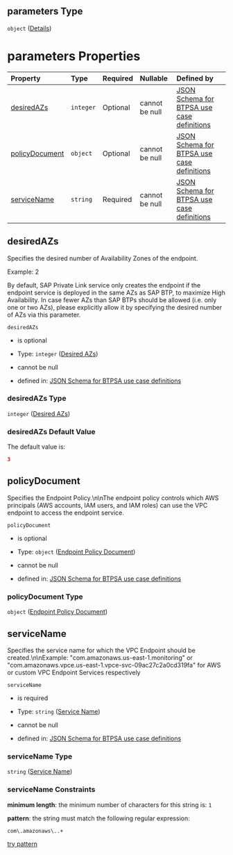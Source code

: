 ## parameters Type

`object` ([Details](btpsa-usecase-properties-services-items-allof-1-then-allof-87-then-allof-1-then-properties-parameters.md))

# parameters Properties

| Property                          | Type      | Required | Nullable       | Defined by                                                                                                                                                                                                                                                                                                                |
| :-------------------------------- | :-------- | :------- | :------------- | :------------------------------------------------------------------------------------------------------------------------------------------------------------------------------------------------------------------------------------------------------------------------------------------------------------------------ |
| [desiredAZs](#desiredazs)         | `integer` | Optional | cannot be null | [JSON Schema for BTPSA use case definitions](btpsa-usecase-properties-services-items-allof-1-then-allof-87-then-allof-1-then-properties-parameters-properties-desired-azs.md "undefined#/properties/services/items/allOf/1/then/allOf/87/then/allOf/1/then/properties/parameters/properties/desiredAZs")                  |
| [policyDocument](#policydocument) | `object`  | Optional | cannot be null | [JSON Schema for BTPSA use case definitions](btpsa-usecase-properties-services-items-allof-1-then-allof-87-then-allof-1-then-properties-parameters-properties-endpoint-policy-document.md "undefined#/properties/services/items/allOf/1/then/allOf/87/then/allOf/1/then/properties/parameters/properties/policyDocument") |
| [serviceName](#servicename)       | `string`  | Required | cannot be null | [JSON Schema for BTPSA use case definitions](btpsa-usecase-properties-services-items-allof-1-then-allof-87-then-allof-1-then-properties-parameters-properties-service-name.md "undefined#/properties/services/items/allOf/1/then/allOf/87/then/allOf/1/then/properties/parameters/properties/serviceName")                |

## desiredAZs

Specifies the desired number of Availability Zones of the endpoint.

Example: 2

By default, SAP Private Link service only creates the endpoint if the endpoint service is deployed in the same AZs as SAP BTP, to maximize High Availability.
In case fewer AZs than SAP BTPs should be allowed (i.e. only one or two AZs), please explicitly allow it by specifying the desired number of AZs via this parameter.

`desiredAZs`

*   is optional

*   Type: `integer` ([Desired AZs](btpsa-usecase-properties-services-items-allof-1-then-allof-87-then-allof-1-then-properties-parameters-properties-desired-azs.md))

*   cannot be null

*   defined in: [JSON Schema for BTPSA use case definitions](btpsa-usecase-properties-services-items-allof-1-then-allof-87-then-allof-1-then-properties-parameters-properties-desired-azs.md "undefined#/properties/services/items/allOf/1/then/allOf/87/then/allOf/1/then/properties/parameters/properties/desiredAZs")

### desiredAZs Type

`integer` ([Desired AZs](btpsa-usecase-properties-services-items-allof-1-then-allof-87-then-allof-1-then-properties-parameters-properties-desired-azs.md))

### desiredAZs Default Value

The default value is:

```json
3
```

## policyDocument

Specifies the Endpoint Policy.\n\nThe endpoint policy controls which AWS principals (AWS accounts, IAM users, and IAM roles) can use the VPC endpoint to access the endpoint service.

`policyDocument`

*   is optional

*   Type: `object` ([Endpoint Policy Document](btpsa-usecase-properties-services-items-allof-1-then-allof-87-then-allof-1-then-properties-parameters-properties-endpoint-policy-document.md))

*   cannot be null

*   defined in: [JSON Schema for BTPSA use case definitions](btpsa-usecase-properties-services-items-allof-1-then-allof-87-then-allof-1-then-properties-parameters-properties-endpoint-policy-document.md "undefined#/properties/services/items/allOf/1/then/allOf/87/then/allOf/1/then/properties/parameters/properties/policyDocument")

### policyDocument Type

`object` ([Endpoint Policy Document](btpsa-usecase-properties-services-items-allof-1-then-allof-87-then-allof-1-then-properties-parameters-properties-endpoint-policy-document.md))

## serviceName

Specifies the service name for which the VPC Endpoint should be created.\n\nExample: "com.amazonaws.us-east-1.monitoring" or "com.amazonaws.vpce.us-east-1.vpce-svc-09ac27c2a0cd319fa" for AWS or custom VPC Endpoint Services respectively

`serviceName`

*   is required

*   Type: `string` ([Service Name](btpsa-usecase-properties-services-items-allof-1-then-allof-87-then-allof-1-then-properties-parameters-properties-service-name.md))

*   cannot be null

*   defined in: [JSON Schema for BTPSA use case definitions](btpsa-usecase-properties-services-items-allof-1-then-allof-87-then-allof-1-then-properties-parameters-properties-service-name.md "undefined#/properties/services/items/allOf/1/then/allOf/87/then/allOf/1/then/properties/parameters/properties/serviceName")

### serviceName Type

`string` ([Service Name](btpsa-usecase-properties-services-items-allof-1-then-allof-87-then-allof-1-then-properties-parameters-properties-service-name.md))

### serviceName Constraints

**minimum length**: the minimum number of characters for this string is: `1`

**pattern**: the string must match the following regular expression:&#x20;

```regexp
com\.amazonaws\..+
```

[try pattern](https://regexr.com/?expression=com%5C.amazonaws%5C..%2B "try regular expression with regexr.com")
